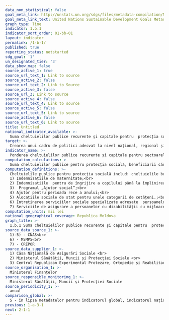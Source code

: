```yaml
---
data_non_statistical: false
goal_meta_link: http://unstats.un.org/sdgs/files/metadata-compilation/Metadata-Goal-1.pdf
goal_meta_link_text: United Nations Sustainable Development Goals Metadata (pdf 894kB)
graph_type: line
indicator: 1.b.1
indicator_sort_order: 01-bb-01
layout: indicator
permalink: /1-b-1/
published: true
reporting_status: notstarted
sdg_goal: '1'
un_designated_tier: '3'
data_show_map: false
source_active_1: true
source_url_text_1: Link to source
source_active_2: false
source_url_text_2: Link to Source
source_active_3: false
source_url_3: Link to source
source_active_4: false
source_url_text_4: Link to source
source_active_5: false
source_url_text_5: Link to source
source_active_6: false
source_url_text_6: Link to source
title: Untitled
national_indicator_available: >-
  Suma cheltuielilor publice recurente și capitale pentru  protecția socială, beneficiarii căreia sunt preponderent femeile, săracii și grupurile vulnerabile
target: >-
  Crearea unui cadru de politici adecvat la nivel național, regional și internațional, bazat pe strategii de dezvoltare orientate către cei săraci și sensibile la aspectele de gen, pentru a susține investițiile în acțiuni de reducere a sărăciei
indicator_name: >-
  Ponderea cheltuielilor publice recurente și capitale pentru sectoarele care induc beneficii în mod disproporțional pentru femei, săraci și grupurile vulnerabile
computation_calculations: >-
  Suma cheltuielilor publice pentru protecția socială, beneficiarii căreia sunt preponderent femeile, săracii și grupurile vulnerabile, mii lei.
computation_definitions: >-
  Cheltuielile publice pentru protecția socială includ: cheltuielile bugetului de stat, bugetelor asigurărilor sociale de stat și cheltuielile bugetelor locale. Protecția socială beneficiarii căreia sunt preponderent femeile, săracii și grupurile vulnerabile sunt următoarele prestații și servicii:<br> 
  1) Indemnizațiile de maternitate;<br> 
  2) Indemnizațiile  pentru de îngrijire a copilului până la împlinirea vârstei de 3/2 ani ;<br> 
  3)  Programul „Ajutor social”;<br> 
  4) Ajutor pentru perioada rece a anului;<br> 
  5) Alocațiile sociale de stat pentru unele categorii de cetățeni.;<br> 
  6) Întreținerea serviciilor sociale specializate adresate  persoanelor cu dizabilități și vârstnicilor, copiilor, victimelor violenței în familie și victimelor TFU  din subordinea Ministerului Sănătății, Muncii și Protecției Sociale;<br> 
  7) Serviciile de asigurare a persoanelor cu dizabilității cu mijloace ajutătoare tehnice (orteze/proteze, dispozitive de mers, fololii rulante, încălțăminte ortopedică, etc.).
computation_units: mii lei
national_geographical_coverage: Republica Moldova
graph_title: >-
  1.b.1 Suma cheltuielilor publice recurente și capitale pentru  protecția socială, beneficiarii căreia sunt preponderent femeile, săracii și grupurile vulnerabile
source_data_source_1: >-
  1)-5) - CNAS<br> 
  6) - MSMPS<br> 
  7) - CREPOR
source_data_supplier_1: >-
  1) Casa Națională de Asigurări Sociale <br> 
  2) Ministerul Sănătății, Muncii și Protecției Sociale <br> 
  3) Centrul Republican Experimental Protezare, Ortopedie și Reabilitare
source_organisation_1: >-
  Ministerul Finanțelor
source_responsible_monitoring_1: >-
  Ministerul Sănătății, Muncii și Protecției Sociale
source_periodicity_1: >-
  anual
comparison_global: >-
  S - în lipsa metadatelor pentru indicatorul global, indicatorul național reprezintă o alternativă a acestuia. Se va reveni la descrierea indicatorului după finalizarea metadatelor pentru indicatorul global.
previous: 1-a-3-1
next: 2-1-1
---
```

